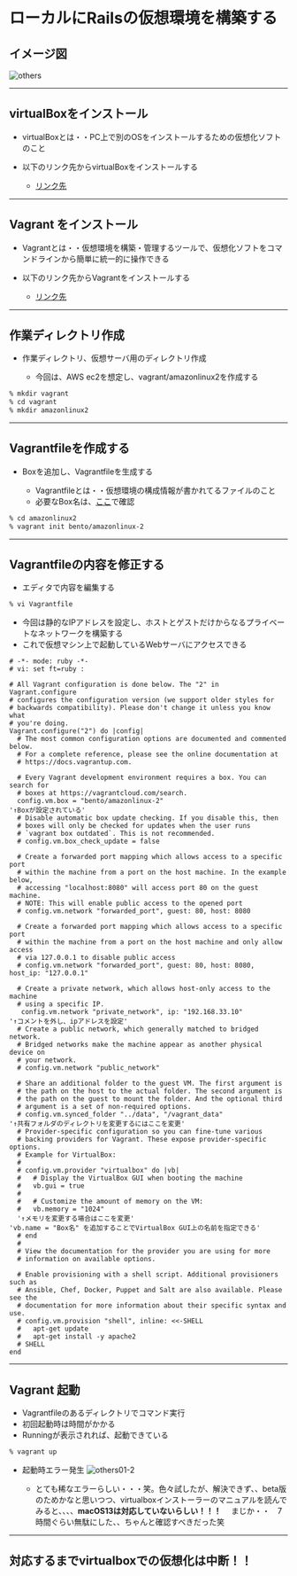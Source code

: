 # ローカルにRailsの仮想環境を構築する

## イメージ図
![others](images/others01-1.svg)

---

## virtualBoxをインストール
* virtualBoxとは・・PC上で別のOSをインストールするための仮想化ソフトのこと
* 以下のリンク先からvirtualBoxをインストールする

    * [リンク先](https://www.virtualbox.org/)

---
## Vagrant をインストール
* Vagrantとは・・仮想環境を構築・管理するツールで、仮想化ソフトをコマンドラインから簡単に統一的に操作できる
* 以下のリンク先からVagrantをインストールする

    * [リンク先](https://developer.hashicorp.com/vagrant/downloads)

----
## 作業ディレクトリ作成
* 作業ディレクトリ、仮想サーバ用のディレクトリ作成
    
    * 今回は、AWS ec2を想定し、vagrant/amazonlinux2を作成する

```zsh
% mkdir vagrant
% cd vagrant      
% mkdir amazonlinux2
```
----
## Vagrantfileを作成する
* Boxを追加し、Vagrantfileを生成する

    * Vagrantfileとは・・仮想環境の構成情報が書かれてるファイルのこと
    * 必要なBox名は、[ここ](https://app.vagrantup.com/boxes/search)で確認
```zsh
% cd amazonlinux2 
% vagrant init bento/amazonlinux-2
```

----
## Vagrantfileの内容を修正する
* エディタで内容を編集する
```zsh 
% vi Vagrantfile
```
* 今回は静的なIPアドレスを設定し、ホストとゲストだけからなるプライベートなネットワークを構築する
* これで仮想マシン上で起動しているWebサーバにアクセスできる
```Vagrantfile
# -*- mode: ruby -*-
# vi: set ft=ruby :

# All Vagrant configuration is done below. The "2" in Vagrant.configure
# configures the configuration version (we support older styles for
# backwards compatibility). Please don't change it unless you know what
# you're doing.
Vagrant.configure("2") do |config|
  # The most common configuration options are documented and commented below.
  # For a complete reference, please see the online documentation at
  # https://docs.vagrantup.com.

  # Every Vagrant development environment requires a box. You can search for
  # boxes at https://vagrantcloud.com/search.
  config.vm.box = "bento/amazonlinux-2"
'↑Boxが設定されている'
  # Disable automatic box update checking. If you disable this, then
  # boxes will only be checked for updates when the user runs
  # `vagrant box outdated`. This is not recommended.
  # config.vm.box_check_update = false

  # Create a forwarded port mapping which allows access to a specific port
  # within the machine from a port on the host machine. In the example below,
  # accessing "localhost:8080" will access port 80 on the guest machine.
  # NOTE: This will enable public access to the opened port
  # config.vm.network "forwarded_port", guest: 80, host: 8080

  # Create a forwarded port mapping which allows access to a specific port
  # within the machine from a port on the host machine and only allow access
  # via 127.0.0.1 to disable public access
  # config.vm.network "forwarded_port", guest: 80, host: 8080, host_ip: "127.0.0.1"

  # Create a private network, which allows host-only access to the machine
  # using a specific IP.
   config.vm.network "private_network", ip: "192.168.33.10"
'↑コメントを外し、ipアドレスを設定'
  # Create a public network, which generally matched to bridged network.
  # Bridged networks make the machine appear as another physical device on
  # your network.
  # config.vm.network "public_network"

  # Share an additional folder to the guest VM. The first argument is
  # the path on the host to the actual folder. The second argument is
  # the path on the guest to mount the folder. And the optional third
  # argument is a set of non-required options.
  # config.vm.synced_folder "../data", "/vagrant_data"
'↑共有フォルダのディレクトリを変更するにはここを変更'
  # Provider-specific configuration so you can fine-tune various
  # backing providers for Vagrant. These expose provider-specific options.
  # Example for VirtualBox:
  #
  # config.vm.provider "virtualbox" do |vb|
  #   # Display the VirtualBox GUI when booting the machine
  #   vb.gui = true
  #
  #   # Customize the amount of memory on the VM:
  #   vb.memory = "1024"
  '↑メモリを変更する場合はここを変更'
'vb.name = "Box名" を追加することでVirtualBox GUI上の名前を指定できる'
  # end
  #
  # View the documentation for the provider you are using for more
  # information on available options.

  # Enable provisioning with a shell script. Additional provisioners such as
  # Ansible, Chef, Docker, Puppet and Salt are also available. Please see the
  # documentation for more information about their specific syntax and use.
  # config.vm.provision "shell", inline: <<-SHELL
  #   apt-get update
  #   apt-get install -y apache2
  # SHELL
end
```
----
## Vagrant 起動
* Vagrantfileのあるディレクトリでコマンド実行
* 初回起動時は時間がかかる
* Runningが表示されれば、起動できている
```zsh
% vagrant up
```
* 起動時エラー発生
![others01-2](images/others01-2.png)

  * とても稀なエラーらしい・・・笑。色々試したが、解決できず、、beta版のためかなと思いつつ、virtualboxインストーラーのマニュアルを読んでみると、、、、**macOS13は対応していないらしい！！！** 　まじか・・　7時間ぐらい無駄にした、、ちゃんと確認すべきだった笑

----
## 対応するまでvirtualboxでの仮想化は中断！！